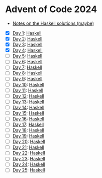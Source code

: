 # Advent of Code 2024

- [Notes on the Haskell solutions (maybe)](Haskell/README.md)

* [x] [Day 1](https://adventofcode.com/2024/day/1):  [Haskell](Haskell/src/Day01.hs)
* [x] [Day 2](https://adventofcode.com/2024/day/2):  [Haskell](Haskell/src/Day02.hs)
* [x] [Day 3](https://adventofcode.com/2024/day/3):  [Haskell](Haskell/src/Day03.hs)
* [x] [Day 4](https://adventofcode.com/2024/day/4):  [Haskell](Haskell/src/Day04.hs)
* [ ] [Day 5](https://adventofcode.com/2024/day/5):  [Haskell](Haskell/src/Day05.hs)
* [ ] [Day 6](https://adventofcode.com/2024/day/6):  [Haskell](Haskell/src/Day06.hs)
* [ ] [Day 7](https://adventofcode.com/2024/day/7):  [Haskell](Haskell/src/Day07.hs)
* [ ] [Day 8](https://adventofcode.com/2024/day/8):  [Haskell](Haskell/src/Day08.hs)
* [ ] [Day 9](https://adventofcode.com/2024/day/9):  [Haskell](Haskell/src/Day09.hs)
* [ ] [Day 10](https://adventofcode.com/2024/day/10): [Haskell](Haskell/src/Day10.hs)
* [ ] [Day 11](https://adventofcode.com/2024/day/11): [Haskell](Haskell/src/Day11.hs)
* [ ] [Day 12](https://adventofcode.com/2024/day/12): [Haskell](Haskell/src/Day12.hs)
* [ ] [Day 13](https://adventofcode.com/2024/day/13): [Haskell](Haskell/src/Day13.hs)
* [ ] [Day 14](https://adventofcode.com/2024/day/14): [Haskell](Haskell/src/Day14.hs)
* [ ] [Day 15](https://adventofcode.com/2024/day/15): [Haskell](Haskell/src/Day15.hs)
* [ ] [Day 16](https://adventofcode.com/2024/day/16): [Haskell](Haskell/src/Day16.hs)
* [ ] [Day 17](https://adventofcode.com/2024/day/17): [Haskell](Haskell/src/Day17.hs)
* [ ] [Day 18](https://adventofcode.com/2024/day/18): [Haskell](Haskell/src/Day18.hs)
* [ ] [Day 19](https://adventofcode.com/2024/day/19): [Haskell](Haskell/src/Day19.hs)
* [ ] [Day 20](https://adventofcode.com/2024/day/20): [Haskell](Haskell/src/Day20.hs)
* [ ] [Day 21](https://adventofcode.com/2024/day/21): [Haskell](Haskell/src/Day21.hs)
* [ ] [Day 22](https://adventofcode.com/2024/day/22): [Haskell](Haskell/src/Day22.hs)
* [ ] [Day 23](https://adventofcode.com/2024/day/23): [Haskell](Haskell/src/Day23.hs)
* [ ] [Day 24](https://adventofcode.com/2024/day/24): [Haskell](Haskell/src/Day24.hs)
* [ ] [Day 25](https://adventofcode.com/2024/day/25): [Haskell](Haskell/src/Day25.hs)
